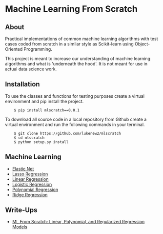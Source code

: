 # Machine Learning From Scratch 

## About

Practical implementations of common machine learning algorithms with test
cases coded from scratch in a similar style as Scikit-learn using 
Object-Oriented Programming.

This project is meant to increase our understanding of machine learning
algorithms and what is  'underneath the hood'. It is not meant for use
in actual data science work.  

## Installation
To use the classes and functions for testing purposes create a virtual
environment and pip install the project.  
```
    $ pip install mlscratch==0.0.1
```
To download all source code in a local repository from Github create a virtual
environment and run the following commands in your terminal.

```
    $ git clone https://github.com/lukenew2/mlscratch
    $ cd mlscratch
    $ python setup.py install
```

## Machine Learning
- [Elastic Net](mlscratch/supervised/regression.py)
- [Lasso Regression](mlscratch/supervised/regression.py)
- [Linear Regression](mlscratch/supervised/regression.py)
- [Logistic Regression](mlscratch/supervised/logistic.py)
- [Polynomial Regression](mlscratch/utils/preprocessing.py)
- [Ridge Regression](mlscratch/supervised/regression.py)

## Write-Ups
- [ML From Scratch: Linear, Polynomial, and Regularized Regression Models](https://towardsdatascience.com/ml-from-scratch-linear-polynomial-and-regularized-regression-models-725672336076)

